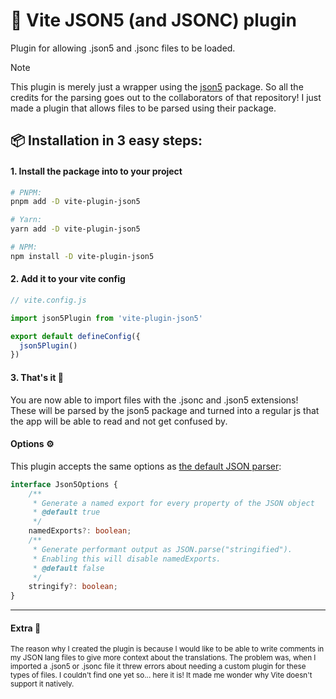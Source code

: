 # 🔌 Vite JSON5 (and JSONC) plugin
Plugin for allowing .json5 and .jsonc files to be loaded.

> [!NOTE]
> This plugin is merely just a wrapper using the [json5](https://github.com/json5/json5) package. So all the credits for the parsing goes out to the collaborators of that repository! I just made a plugin that allows files to be parsed using their package.

## 📦 Installation in 3 easy steps:

#### 1. Install the package into to your project

```bash
# PNPM:
pnpm add -D vite-plugin-json5

# Yarn:
yarn add -D vite-plugin-json5

# NPM:
npm install -D vite-plugin-json5
```

#### 2. Add it to your vite config

```js
// vite.config.js

import json5Plugin from 'vite-plugin-json5'

export default defineConfig({
  json5Plugin()
})
```

#### 3. That's it 🎉

You are now able to import files with the .jsonc and .json5 extensions!
These will be parsed by the json5 package and turned into a regular js that the app will be able to read and not get confused by.

#### Options ⚙️

This plugin accepts the same options as [the default JSON parser](https://github.com/vitejs/vite/blob/main/packages/vite/src/node/plugins/json.ts):

```ts
interface Json5Options {
    /**
     * Generate a named export for every property of the JSON object
     * @default true
     */
    namedExports?: boolean;
    /**
     * Generate performant output as JSON.parse("stringified").
     * Enabling this will disable namedExports.
     * @default false
     */
    stringify?: boolean;
}
```

---

#### Extra 🍕

<small>
The reason why I created the plugin is because I would like to be able to write comments in my JSON lang files to
give more context about the translations. The problem was, when I imported a .json5 or .jsonc file it threw errors about needing a custom plugin for
these types of files. I couldn't find one yet so... here it is! It made me wonder why Vite doesn't
support it natively.
</small>
